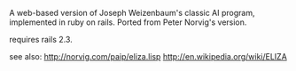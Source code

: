 A web-based version of Joseph Weizenbaum's classic AI program, implemented in ruby on rails. Ported from Peter Norvig's version.

requires rails 2.3.

see also:
http://norvig.com/paip/eliza.lisp
http://en.wikipedia.org/wiki/ELIZA